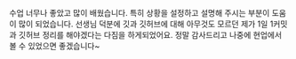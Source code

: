 수업 너무나 좋았고 많이 배웠습니다. 특히 상황을 설정하고 설명해 주시는 부분이 도움이 많이 되었습니다. 
선생님 덕분에 깃과 깃허브에 대해 아무것도 모르던 제가 1일 1커밋과 깃허브 정리를 해야겠다는 다짐을 하게되었어요.
정말 감사드리고 나중에 현업에서 볼 수 있었으면 좋겠습니다~
